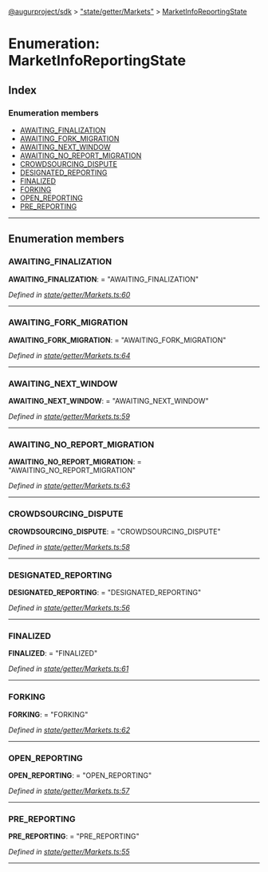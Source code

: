 [@augurproject/sdk](../README.md) > ["state/getter/Markets"](../modules/_state_getter_markets_.md) > [MarketInfoReportingState](../enums/_state_getter_markets_.marketinforeportingstate.md)

# Enumeration: MarketInfoReportingState

## Index

### Enumeration members

* [AWAITING_FINALIZATION](_state_getter_markets_.marketinforeportingstate.md#awaiting_finalization)
* [AWAITING_FORK_MIGRATION](_state_getter_markets_.marketinforeportingstate.md#awaiting_fork_migration)
* [AWAITING_NEXT_WINDOW](_state_getter_markets_.marketinforeportingstate.md#awaiting_next_window)
* [AWAITING_NO_REPORT_MIGRATION](_state_getter_markets_.marketinforeportingstate.md#awaiting_no_report_migration)
* [CROWDSOURCING_DISPUTE](_state_getter_markets_.marketinforeportingstate.md#crowdsourcing_dispute)
* [DESIGNATED_REPORTING](_state_getter_markets_.marketinforeportingstate.md#designated_reporting)
* [FINALIZED](_state_getter_markets_.marketinforeportingstate.md#finalized)
* [FORKING](_state_getter_markets_.marketinforeportingstate.md#forking)
* [OPEN_REPORTING](_state_getter_markets_.marketinforeportingstate.md#open_reporting)
* [PRE_REPORTING](_state_getter_markets_.marketinforeportingstate.md#pre_reporting)

---

## Enumeration members

<a id="awaiting_finalization"></a>

###  AWAITING_FINALIZATION

**AWAITING_FINALIZATION**:  = "AWAITING_FINALIZATION"

*Defined in [state/getter/Markets.ts:60](https://github.com/AugurProject/augur/blob/1991ef64ef/packages/augur-sdk/src/state/getter/Markets.ts#L60)*

___
<a id="awaiting_fork_migration"></a>

###  AWAITING_FORK_MIGRATION

**AWAITING_FORK_MIGRATION**:  = "AWAITING_FORK_MIGRATION"

*Defined in [state/getter/Markets.ts:64](https://github.com/AugurProject/augur/blob/1991ef64ef/packages/augur-sdk/src/state/getter/Markets.ts#L64)*

___
<a id="awaiting_next_window"></a>

###  AWAITING_NEXT_WINDOW

**AWAITING_NEXT_WINDOW**:  = "AWAITING_NEXT_WINDOW"

*Defined in [state/getter/Markets.ts:59](https://github.com/AugurProject/augur/blob/1991ef64ef/packages/augur-sdk/src/state/getter/Markets.ts#L59)*

___
<a id="awaiting_no_report_migration"></a>

###  AWAITING_NO_REPORT_MIGRATION

**AWAITING_NO_REPORT_MIGRATION**:  = "AWAITING_NO_REPORT_MIGRATION"

*Defined in [state/getter/Markets.ts:63](https://github.com/AugurProject/augur/blob/1991ef64ef/packages/augur-sdk/src/state/getter/Markets.ts#L63)*

___
<a id="crowdsourcing_dispute"></a>

###  CROWDSOURCING_DISPUTE

**CROWDSOURCING_DISPUTE**:  = "CROWDSOURCING_DISPUTE"

*Defined in [state/getter/Markets.ts:58](https://github.com/AugurProject/augur/blob/1991ef64ef/packages/augur-sdk/src/state/getter/Markets.ts#L58)*

___
<a id="designated_reporting"></a>

###  DESIGNATED_REPORTING

**DESIGNATED_REPORTING**:  = "DESIGNATED_REPORTING"

*Defined in [state/getter/Markets.ts:56](https://github.com/AugurProject/augur/blob/1991ef64ef/packages/augur-sdk/src/state/getter/Markets.ts#L56)*

___
<a id="finalized"></a>

###  FINALIZED

**FINALIZED**:  = "FINALIZED"

*Defined in [state/getter/Markets.ts:61](https://github.com/AugurProject/augur/blob/1991ef64ef/packages/augur-sdk/src/state/getter/Markets.ts#L61)*

___
<a id="forking"></a>

###  FORKING

**FORKING**:  = "FORKING"

*Defined in [state/getter/Markets.ts:62](https://github.com/AugurProject/augur/blob/1991ef64ef/packages/augur-sdk/src/state/getter/Markets.ts#L62)*

___
<a id="open_reporting"></a>

###  OPEN_REPORTING

**OPEN_REPORTING**:  = "OPEN_REPORTING"

*Defined in [state/getter/Markets.ts:57](https://github.com/AugurProject/augur/blob/1991ef64ef/packages/augur-sdk/src/state/getter/Markets.ts#L57)*

___
<a id="pre_reporting"></a>

###  PRE_REPORTING

**PRE_REPORTING**:  = "PRE_REPORTING"

*Defined in [state/getter/Markets.ts:55](https://github.com/AugurProject/augur/blob/1991ef64ef/packages/augur-sdk/src/state/getter/Markets.ts#L55)*

___

